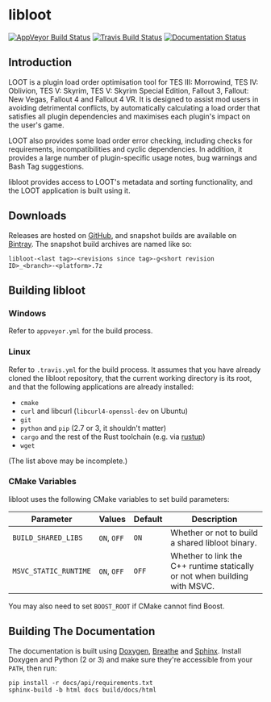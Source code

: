 # libloot

[![AppVeyor Build Status](https://ci.appveyor.com/api/projects/status/48a540m7ywuqcl3b/branch/master?svg=true)](https://ci.appveyor.com/project/LOOT/libloot/branch/master)
[![Travis Build Status](https://travis-ci.org/loot/libloot.svg?branch=master)](https://travis-ci.org/loot/libloot)
[![Documentation Status](https://readthedocs.org/projects/loot-api/badge/?version=latest)](http://loot-api.readthedocs.io/en/latest/?badge=latest)

## Introduction

LOOT is a plugin load order optimisation tool for TES III: Morrowind, TES IV: Oblivion, TES V: Skyrim, TES V: Skyrim Special Edition, Fallout 3, Fallout: New Vegas, Fallout 4 and Fallout 4 VR. It is designed to assist mod users in avoiding detrimental conflicts, by automatically calculating a load order that satisfies all plugin dependencies and maximises each plugin's impact on the user's game.

LOOT also provides some load order error checking, including checks for requirements, incompatibilities and cyclic dependencies. In addition, it provides a large number of plugin-specific usage notes, bug warnings and Bash Tag suggestions.

libloot provides access to LOOT's metadata and sorting functionality, and the LOOT application is built using it.

## Downloads

Releases are hosted on [GitHub](https://github.com/loot/libloot/releases), and snapshot builds are available on [Bintray](https://bintray.com/loot/snapshots/libloot). The snapshot build archives are named like so:

```
libloot-<last tag>-<revisions since tag>-g<short revision ID>_<branch>-<platform>.7z
```

## Building libloot

### Windows

Refer to `appveyor.yml` for the build process.

### Linux

Refer to `.travis.yml` for the build process. It assumes that you have already
cloned the libloot repository, that the current working directory is its root,
and that the following applications are already installed:

- `cmake`
- `curl` and libcurl (`libcurl4-openssl-dev` on Ubuntu)
- `git`
- `python` and `pip` (2.7 or 3, it shouldn't matter)
- `cargo` and the rest of the Rust toolchain (e.g. via
  [rustup](https://rustup.rs/))
- `wget`

(The list above may be incomplete.)

### CMake Variables

libloot uses the following CMake variables to set build parameters:

Parameter | Values | Default |Description
----------|--------|---------|-----------
`BUILD_SHARED_LIBS` | `ON`, `OFF` | `ON` | Whether or not to build a shared libloot binary.
`MSVC_STATIC_RUNTIME` | `ON`, `OFF` | `OFF` | Whether to link the C++ runtime statically or not when building with MSVC.

You may also need to set `BOOST_ROOT` if CMake cannot find Boost.

## Building The Documentation

The documentation is built using [Doxygen](http://www.stack.nl/~dimitri/doxygen/), [Breathe](https://breathe.readthedocs.io/en/latest/) and [Sphinx](http://www.sphinx-doc.org/en/stable/). Install Doxygen and Python (2 or 3) and make sure they're accessible from your `PATH`, then run:

```
pip install -r docs/api/requirements.txt
sphinx-build -b html docs build/docs/html
```
